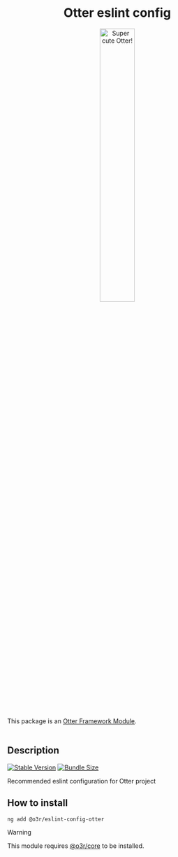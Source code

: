 <h1 align="center">Otter eslint config</h1>
<p align="center">
  <img src="https://raw.githubusercontent.com/AmadeusITGroup/otter/main/assets/logo/otter.png" alt="Super cute Otter!" width="40%"/>
</p>

This package is an [Otter Framework Module](https://github.com/AmadeusITGroup/otter/tree/main/docs/core/MODULE.md).
<br />
<br />

## Description

[![Stable Version](https://img.shields.io/npm/v/@o3r/eslint-config-otter)](https://www.npmjs.com/package/@o3r/eslint-config-otter)
[![Bundle Size](https://img.shields.io/bundlephobia/min/@o3r/eslint-config-otter?color=green)](https://www.npmjs.com/package/@o3r/eslint-config-otter)

Recommended eslint configuration for Otter project

## How to install

```shell
ng add @o3r/eslint-config-otter
```

> [!WARNING]
> This module requires [@o3r/core](https://www.npmjs.com/package/@o3r/core) to be installed.
